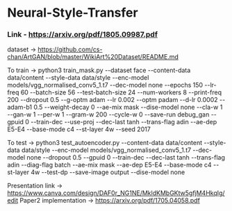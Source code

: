 # Neural-Style-Transfer

### Link - https://arxiv.org/pdf/1805.09987.pdf

dataset ->
https://github.com/cs-chan/ArtGAN/blob/master/WikiArt%20Dataset/README.md

To train ->
python3 train_mask.py  --dataset face --content-data  data/content --style-data  data/style --enc-model models/vgg_normalised_conv5_1.t7 --dec-model none  --epochs 150 --lr-freq 60 --batch-size 56 --test-batch-size 24 --num-workers 8  --print-freq 200 --dropout 0.5 --g-optm adam  --lr 0.002 --optm padam --d-lr 0.0002 --adam-b1 0.5  --weight-decay 0 --ae-mix mask --dise-model none --cla-w 1 --gan-w 1 --per-w 1 --gram-w 200 --cycle-w 0 --save-run debug_gan --gpuid 0 --train-dec --use-proj --dec-last tanh --trans-flag adin --ae-dep E5-E4 --base-mode c4  --st-layer 4w --seed 2017

To test ->
python3 test_autoencoder.py  --content-data  data/content --style-data data/style --enc-model models/vgg_normalised_conv5_1.t7 --dec-model none  --dropout 0.5 --gpuid 0 --train-dec --dec-last tanh --trans-flag adin  --diag-flag batch --ae-mix mask --ae-dep E5-E4 --base-mode c4 --st-layer 4w --test-dp --save-image output --dise-model  none

Presentation link ->
https://www.canva.com/design/DAF0r_NG1NE/MkldKMbGKtw5gfjM4HkqIg/edit
Paper2 implementation ->
https://arxiv.org/pdf/1705.04058.pdf

